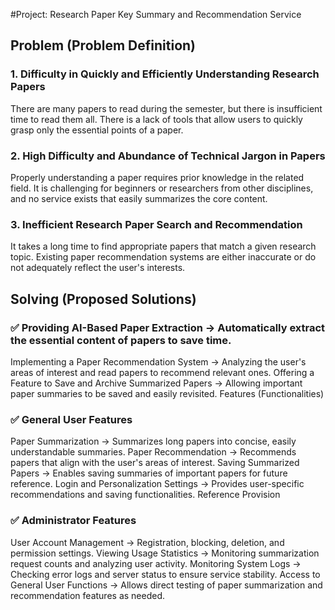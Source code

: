 #Project: Research Paper Key Summary and Recommendation Service

## Problem (Problem Definition)
### 1. Difficulty in Quickly and Efficiently Understanding Research Papers
There are many papers to read during the semester, but there is insufficient time to read them all.
There is a lack of tools that allow users to quickly grasp only the essential points of a paper.
### 2. High Difficulty and Abundance of Technical Jargon in Papers
Properly understanding a paper requires prior knowledge in the related field.
It is challenging for beginners or researchers from other disciplines, and no service exists that easily summarizes the core content.
### 3. Inefficient Research Paper Search and Recommendation
It takes a long time to find appropriate papers that match a given research topic.
Existing paper recommendation systems are either inaccurate or do not adequately reflect the user's interests.

## Solving (Proposed Solutions)
### ✅ Providing AI-Based Paper Extraction → Automatically extract the essential content of papers to save time.
Implementing a Paper Recommendation System → Analyzing the user's areas of interest and read papers to recommend relevant ones.
Offering a Feature to Save and Archive Summarized Papers → Allowing important paper summaries to be saved and easily revisited.
Features (Functionalities)
### ✅ General User Features
Paper Summarization → Summarizes long papers into concise, easily understandable summaries.
Paper Recommendation → Recommends papers that align with the user's areas of interest.
Saving Summarized Papers → Enables saving summaries of important papers for future reference.
Login and Personalization Settings → Provides user-specific recommendations and saving functionalities.
Reference Provision
### ✅ Administrator Features
User Account Management → Registration, blocking, deletion, and permission settings.
Viewing Usage Statistics → Monitoring summarization request counts and analyzing user activity.
Monitoring System Logs → Checking error logs and server status to ensure service stability.
Access to General User Functions → Allows direct testing of paper summarization and recommendation features as needed.





